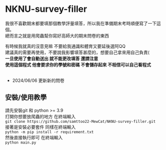 # NKNU-survey-filler
我很不喜歡期末都要填那個教學評量填答，所以我在準備期末考時順便寫了一下這個。</br>
總而言之就是用爬蟲幫你寫好高師大的期末問卷的東西</br>

有時候我就真的沒意見嘛 不要給我通識和體育又要延後選阿QQ</br>
建議真的需要再使用，不要說我影響填答甚麼的，想要自己拿來用自己負責(</br>
**一旦使用了會自動送出 就不能更改填答 還請注意**</br>
**使用這個程式 他會要求你的學號和密碼 不會儲存起來 不相信可以自己看程式**</br></br>
* 2024/06/06 更新新的問卷 

## 安裝/使用教學
請先安裝git 和 python >= 3.9</br>
打開你想要放爬蟲的地方 在終端輸入</br>
`git clone https://github.com/samttoo22-MewCat/NKNU-survey-filler.git`</br>
接著是安裝必要套件 同樣在終端輸入</br>
`python -m pip install -r requirement.txt`</br>
然後直接執行即可 在終端輸入</br>
`python main.py`</br>
